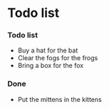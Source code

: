 # Todo list

### Todo list

  * Buy a hat for the bat
  * Clear the fogs for the frogs
  * Bring a box for the fox

### Done

  * Put the mittens in the kittens
